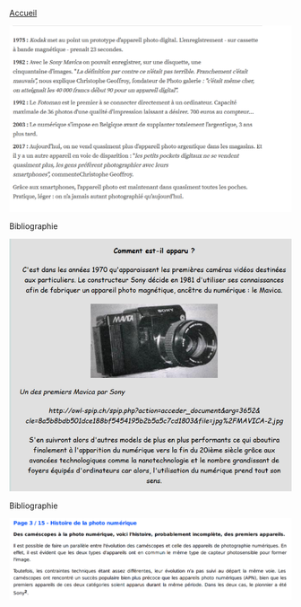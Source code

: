 [Accueil](index.md)

![Image](images/histoire.png)

Bibliographie


![Image](images/apparition.png)

Bibliographie


![Image](images/histoirepdf.PNG)
